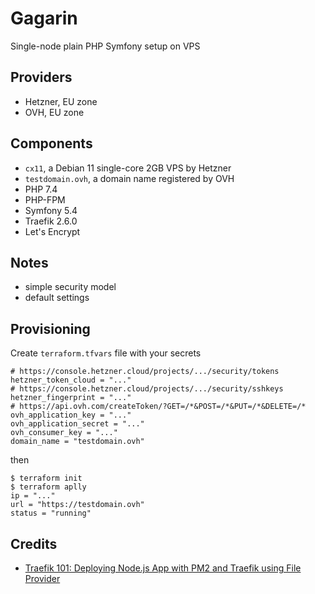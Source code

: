 # Gagarin
Single-node plain PHP Symfony setup on VPS

## Providers
- Hetzner, EU zone
- OVH, EU zone

## Components
- `cx11`, a Debian 11 single-core 2GB VPS by Hetzner
- `testdomain.ovh`, a domain name registered by OVH
- PHP 7.4
- PHP-FPM
- Symfony 5.4
- Traefik 2.6.0
- Let's Encrypt

## Notes
- simple security model
- default settings

## Provisioning
Create `terraform.tfvars` file with your secrets
```
# https://console.hetzner.cloud/projects/.../security/tokens
hetzner_token_cloud = "..."
# https://console.hetzner.cloud/projects/.../security/sshkeys
hetzner_fingerprint = "..."
# https://api.ovh.com/createToken/?GET=/*&POST=/*&PUT=/*&DELETE=/*
ovh_application_key = "..."
ovh_application_secret = "..."
ovh_consumer_key = "..."
domain_name = "testdomain.ovh"
```
then
```
$ terraform init
$ terraform aplly
ip = "..."
url = "https://testdomain.ovh"
status = "running"
```

## Credits
- [Traefik 101: Deploying Node.js App with PM2 and Traefik using File Provider](https://adapttive.com/blog/deploying-node-js-app-with-pm-2-and-traefik/)

